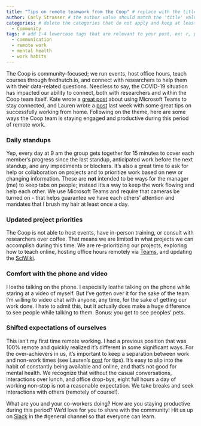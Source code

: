 ```yaml
---
title: "Tips on remote teamwork from the Coop" # replace with the title of your post, a short catchy description to entice readers
author: Carly Strasser # the author value should match the 'title' value of your contributor file located here /gh-pages/_contributors. If you do not have a contributor file, please feel free to make one or contact one of our team members to assist you.
categories: # delete the categories that do not apply and keep at least one
  - Community
tags: # add 1-4 lowercase tags that are relevant to your post, ex: r, python, genomics, workflows
  - communication
  - remote work
  - mental health
  - work habits
---
```

The Coop is community-focused; we run events, host office hours, teach courses through fredhutch.io, and connect with researchers to help them with their data-related questions. Needless to say, the COVID-19 situation has impacted our ability to connect, both with researchers and within the Coop team itself. Kate wrote a [great post](https://fredhutch.github.io/coop/community/ms-teams/) about using Microsoft Teams to stay connected, and Lauren wrote a [post](https://fredhutch.github.io/coop/community/wfh-tips/) last week with some great tips on successfully working from home. Following on the theme, here are some ways the Coop team is staying engaged and productive during this period of remote work.

### Daily standups

Yep, every day at 9 am the group gets together for 15 minutes to cover each member’s progress since the last standup, anticipated work before the next standup, and any impediments or blockers. It’s also a great time to ask for help or collaboration on projects and to prioritize work based on new or changing information. These are **not** intended to be ways for the manager (me) to keep tabs on people; instead it’s a way to keep the work flowing and help each other. We use Microsoft Teams and require that cameras be turned on - that helps guarantee we have each others’ attention and mandates that I brush my hair at least once a day. 

### Updated project priorities

The Coop is not able to host events, have in-person training, or consult with researchers over coffee. That means we are limited in what projects we can accomplish during this time. We are re-prioritizing our projects, exploring how to teach online, hosting office hours remotely via [Teams](https://teams.microsoft.com/l/team/19%3ad1df8e05407e45fa98fba7565738a526%40thread.skype/conversations?groupId=1b968d63-dc19-460f-9e6d-cdbd539d1bc6&tenantId=0054a3ea-b394-418b-ad1a-174138231fd6), and updating the [SciWiki](https://sciwiki.fredhutch.org/). 

### Comfort with the phone and video
 
I loathe talking on the phone. I especially loathe talking on the phone while staring at a video of myself. But I’ve gotten over it for the sake of the team. I’m willing to video chat with anyone, any time, for the sake of getting our work done. I hate to admit this, but it actually does make a huge difference to see people while talking to them. Bonus: you get to see peoples’ pets. 

### Shifted expectations of ourselves
This isn’t my first time remote working. I had a previous position that was 100% remote and quickly realized it’s different in some significant ways. For the over-achievers in us, it’s important to keep a separation between work and non-work times (see Lauren’s [post](https://fredhutch.github.io/coop/community/wfh-tips/) for tips). It’s easy to slip into the habit of constantly being available and online, and that’s not good for mental health. We recognize that without the casual conversations, interactions over lunch, and office drop-bys, eight full hours a day of working non-stop is not a reasonable expectation. We take breaks and seek interactions with others (remotely of course!).

What are you and your co-workers doing? How are you staying productive during this period? We’d love for you to share with the community! Hit us up on [Slack](http://fhbig.slack.com) in the #general channel so that everyone can learn.